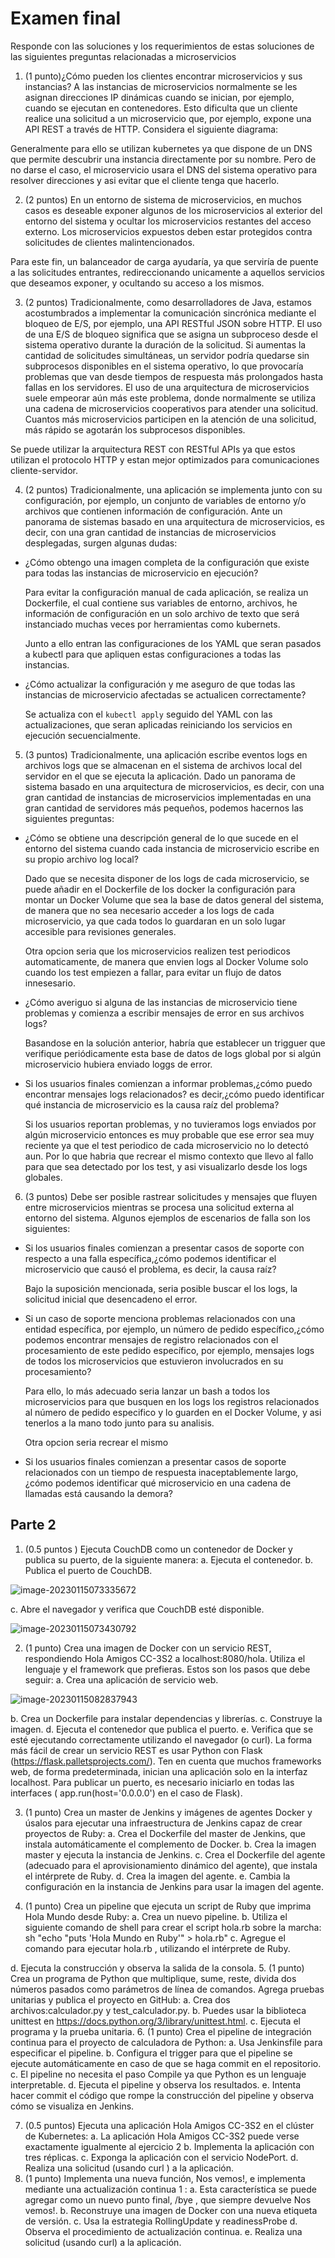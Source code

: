 # Examen final

Responde con las soluciones y los requerimientos de estas soluciones de las siguientes preguntas
relacionadas a microservicios

1. (1 punto)¿Cómo pueden los clientes encontrar microservicios y sus instancias?
    A las instancias de microservicios normalmente se les asignan direcciones IP dinámicas cuando se inician, por ejemplo, cuando se ejecutan en contenedores. Esto dificulta que un cliente realice una solicitud a un microservicio que, por ejemplo, expone una API REST a través de HTTP. Considera el siguiente diagrama:

  Generalmente para ello se utilizan kubernetes ya que dispone de un DNS que permite descubrir una instancia directamente por su nombre. Pero de no darse el caso, el microservicio usara el DNS del sistema operativo para resolver direcciones y asi evitar que el cliente tenga que hacerlo.

2. (2 puntos) En un entorno de sistema de microservicios, en muchos casos es deseable exponer algunos de los microservicios al exterior del entorno del sistema y ocultar los microservicios restantes del acceso externo. Los microservicios expuestos deben estar protegidos contra solicitudes de clientes malintencionados.

  Para este fin, un balanceador de carga ayudaría, ya que serviría de puente a las solicitudes entrantes, redireccionando unicamente a aquellos servicios que deseamos exponer, y ocultando su acceso a los mismos.

3. (2 puntos) Tradicionalmente, como desarrolladores de Java, estamos acostumbrados a implementar la comunicación sincrónica mediante el bloqueo de E/S, por ejemplo, una API RESTful JSON sobre HTTP. El uso de una E/S de bloqueo significa que se asigna un subproceso desde el sistema operativo durante la duración de la solicitud. Si aumentas la cantidad de solicitudes simultáneas, un servidor podría quedarse sin subprocesos disponibles en el sistema operativo, lo que provocaría problemas que van desde tiempos de respuesta más prolongados hasta fallas en los servidores. El uso de una arquitectura de microservicios suele empeorar aún más este problema, donde normalmente se utiliza una cadena de microservicios cooperativos para atender una solicitud. Cuantos más microservicios participen en la atención de una solicitud, más rápido se agotarán los subprocesos disponibles.

  Se puede utilizar la arquitectura REST con RESTful APIs ya que estos utilizan el protocolo HTTP y estan mejor optimizados para comunicaciones cliente-servidor.

4. (2 puntos) Tradicionalmente, una aplicación se implementa junto con su configuración, por ejemplo, un conjunto de variables de entorno y/o archivos que contienen información de configuración. Ante un panorama de sistemas basado en una arquitectura de microservicios, es decir, con una gran  cantidad de instancias de microservicios desplegadas, surgen algunas dudas:

  * ¿Cómo obtengo una imagen completa de la configuración que existe para todas las instancias de microservicio en ejecución?

    Para evitar la configuración manual de cada aplicación, se realiza un Dockerfile, el cual contiene sus variables de entorno, archivos, he información de configuración en un solo archivo de texto que será instanciado muchas veces por herramientas como kubernets. 

    Junto a ello entran las configuraciones de los YAML que seran pasados a kubectl para que apliquen estas configuraciones a todas las instancias.

  * ¿Cómo actualizar la configuración y me aseguro de que todas las instancias de microservicio afectadas se actualicen correctamente?

    Se actualiza con el `kubectl apply` seguido del YAML con las actualizaciones, que seran aplicadas reiniciando los servicios en ejecución secuencialmente.

5. (3 puntos) Tradicionalmente, una aplicación escribe eventos logs en archivos logs que se almacenan en el sistema de archivos local del servidor en el que se ejecuta la aplicación. Dado un panorama de sistema basado en una arquitectura de microservicios, es decir, con una gran cantidad de instancias de microservicios implementadas en una gran cantidad de servidores más pequeños, podemos hacernos las siguientes preguntas:

  * ¿Cómo se obtiene una descripción general de lo que sucede en el entorno del sistema cuando cada instancia de microservicio escribe en su propio archivo log local?

    Dado que se necesita disponer de los logs de cada microservicio, se puede añadir en el Dockerfile de los docker la configuración para montar un Docker Volume que sea la base de datos general del sistema, de manera que no sea necesario acceder a los logs de cada microservicio, ya que cada todos lo guardaran en un solo lugar accesible para revisiones generales.

    Otra opcion seria que los microservicios realizen test periodicos automaticamente, de manera que envien logs al Docker Volume solo cuando los test empiezen a fallar, para evitar un flujo de datos innesesario.

  * ¿Cómo averiguo si alguna de las instancias de microservicio tiene problemas y comienza a escribir mensajes de error en sus archivos logs?

    Basandose en la solución anterior, habría que establecer un trigguer que verifique periódicamente esta base de datos de logs global por si algún microservicio hubiera enviado loggs de error.

  * Si los usuarios finales comienzan a informar problemas,¿cómo puedo encontrar mensajes logs relacionados? es decir,¿cómo puedo identificar qué instancia de microservicio es la causa raíz del problema? 

    Si los usuarios reportan problemas, y no tuvieramos logs enviados por algún microservicio entonces es muy probable que ese error sea muy reciente ya que el test periodico de cada microservicio no lo detectó aun. Por lo que habria que recrear el mismo contexto que llevo al fallo para que sea detectado por los test, y asi visualizarlo desde los logs globales.

6. (3 puntos) Debe ser posible rastrear solicitudes y mensajes que fluyen entre microservicios mientras se procesa una solicitud externa al entorno del sistema. Algunos ejemplos de escenarios de falla son los siguientes:

* Si los usuarios finales comienzan a presentar casos de soporte con respecto a una falla específica,¿cómo podemos identificar el microservicio que causó el problema, es decir, la causa raíz?

  Bajo la suposición mencionada, seria posible buscar el los logs, la solicitud inicial que desencadeno el error.

* Si un caso de soporte menciona problemas relacionados con una entidad específica, por ejemplo, un número de pedido específico,¿cómo podemos encontrar mensajes de registro relacionados con el procesamiento de este pedido específico, por ejemplo, mensajes logs de todos los microservicios que estuvieron involucrados en su
  procesamiento?

  Para ello, lo más adecuado seria lanzar un bash a todos los microservicios para que busquen en los logs los registros relacionados al número de pedido especifico y lo guarden en el Docker Volume, y asi tenerlos a la mano todo junto para su analisis.

  Otra opcion seria recrear el mismo

* Si los usuarios finales comienzan a presentar casos de soporte relacionados con un tiempo de respuesta inaceptablemente largo,¿cómo podemos identificar qué microservicio en una cadena de llamadas está causando la demora?

## Parte 2

1. (0.5 puntos ) Ejecuta CouchDB como un contenedor de Docker y publica su puerto, de la siguiente manera:
  a. Ejecuta el contenedor.
  b. Publica el puerto de CouchDB.

  ![image-20230115073335672](README.assets/image-20230115073335672.png)

  c. Abre el navegador y verifica que CouchDB esté disponible.

  ![image-20230115073430792](README.assets/image-20230115073430792.png)

2. (1 punto) Crea una imagen de Docker con un servicio REST, respondiendo Hola Amigos CC-3S2 a
  localhost:8080/hola. Utiliza el lenguaje y el framework que prefieras. Estos son los pasos que
  debe seguir:
  a. Crea una aplicación de servicio web.

  ![image-20230115082837943](README.assets/image-20230115082837943.png)

  b. Crea un Dockerfile para instalar dependencias y librerías.
  c. Construye la imagen.
  d. Ejecuta el contenedor que publica el puerto.
  e. Verifica que se esté ejecutando correctamente utilizando el navegador (o curl).
  La forma más fácil de crear un servicio REST es usar Python con Flask
  (https://flask.palletsprojects.com/). Ten en cuenta que muchos frameworks web, de forma predeterminada, inician una aplicación solo en la interfaz localhost. Para publicar un puerto, es necesario iniciarlo en todas las interfaces ( app.run(host='0.0.0.0') en el caso de Flask).

3. (1 punto) Crea un master de Jenkins y imágenes de agentes Docker y úsalos para ejecutar una
  infraestructura de Jenkins capaz de crear proyectos de Ruby:
  a. Crea el Dockerfile del master de Jenkins, que instala automáticamente el complemento
  de Docker.
  b. Crea la imagen master y ejecuta la instancia de Jenkins.
  c. Crea el Dockerfile del agente (adecuado para el aprovisionamiento dinámico del
  agente), que instala el intérprete de Ruby.
  d. Crea la imagen del agente.
  e. Cambia la configuración en la instancia de Jenkins para usar la imagen del agente.

4. (1 punto) Crea un pipeline que ejecuta un script de Ruby que imprima Hola Mundo desde Ruby:
  a. Crea un nuevo pipeline.
  b. Utiliza el siguiente comando de shell para crear el script hola.rb sobre la marcha:
  sh "echo \"puts 'Hola Mundo en Ruby'\" > hola.rb"
  c. Agregue el comando para ejecutar hola.rb , utilizando el intérprete de Ruby.

d. Ejecuta la construcción y observa la salida de la consola.
5. (1 punto) Crea un programa de Python que multiplique, sume, reste, divida dos números
pasados como parámetros de línea de comandos. Agrega pruebas unitarias y publica el proyecto
en GitHub:
a. Crea dos archivos:calculador.py y test_calculador.py.
b. Puedes usar la biblioteca unittest en https://docs.python.org/3/library/unittest.html.
c. Ejecuta el programa y la prueba unitaria.
6. (1 punto) Crea el pipeline de integración continua para el proyecto de calculadora de Python:
a. Usa Jenkinsfile para especificar el pipeline.
b. Configura el trigger para que el pipeline se ejecute automáticamente en caso de que se
haga commit en el repositorio.
c. El pipeline no necesita el paso Compile ya que Python es un lenguaje interpretable.
d. Ejecuta el pipeline y observa los resultados.
e. Intenta hacer commit el código que rompe la construcción del pipeline y observa cómo
se visualiza en Jenkins.

7. (0.5 puntos) Ejecuta una aplicación Hola Amigos CC-3S2 en el clúster de Kubernetes:
a. La aplicación Hola Amigos CC-3S2 puede verse exactamente igualmente al ejercicio 2
b. Implementa la aplicación con tres réplicas.
c. Exponga la aplicación con el servicio NodePort.
d. Realiza una solicitud (usando curl ) a la aplicación.
8. (1 punto) Implementa una nueva función, Nos vemos!, e implementa mediante una actualización
continua
1
:
a. Esta característica se puede agregar como un nuevo punto final, /bye , que siempre
devuelve Nos vemos!.
b. Reconstruye una imagen de Docker con una nueva etiqueta de versión.
c. Usa la estrategia RollingUpdate y readinessProbe
d. Observa el procedimiento de actualización continua.
e. Realiza una solicitud (usando curl) a la aplicación.